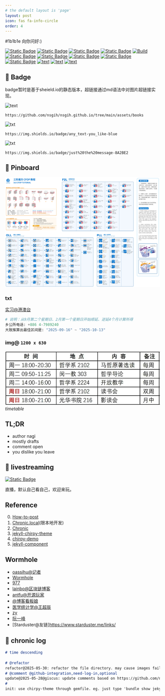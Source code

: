 ```yaml
---
# the default layout is 'page'
layout: post
icon: fas fa-info-circle
order: 4
---
```

<p style="color: #1b1b1e;">#1b1b1e 向你问好:)</p>

[![Static Badge](https://img.shields.io/badge/Badges-Static-55acee?style=flat&logo=shieldsdotio&logoSize=auto)](https://shields.io/badges)
[![Static Badge](https://img.shields.io/badge/simpleicons-icon-55acee?logo=simpleicons&logoSize=auto)](https://simpleicons.org/?q=shields)
[![Static Badge](https://img.shields.io/badge/chirpy--starter-template-%23181717?logo=github&logoColor=%23181717&logoSize=auto)](https://github.com/cotes2020/chirpy-starter)
[![Static Badge](https://img.shields.io/badge/Music-Next--to--you-%23FF0000?logo=applemusic&logoColor=%23FF0000)](https://www.youtube.com/watch?v=ejbazkKQhRk&list=OLAK5uy_kc8kMkDamS76dG6JZnKTSGwqqoWwjUaIw&index=11)
[![Build](https://github.com/nsgih/nsgih.github.io/actions/workflows/pages-deploy.yml/badge.svg)](#)
[![Static Badge](https://img.shields.io/badge/chatgpt-nagi.co-55acee?logo=openai&logoColor=%23412991)](https://chatgpt.com/)
[![Static Badge](https://img.shields.io/badge/zlib-nagi.co-55acee?logo=librarything&logoColor=%23251A15)](https://1lib.sk/)
[![Static Badge](https://img.shields.io/badge/FrontAwesome-icon-55acee?logo=fontawesome&logoColor=%23538DD7)](https://fontawesome.com/search)
[![Static Badge](https://img.shields.io/badge/Favicon-fav--icon-55acee?logo=starbucks&logoColor=%23006241)](https://realfavicongenerator.net/)
[![Static Badge](https://img.shields.io/badge/giscus-comment-55acee?logo=github&logoColor=%23181717)](https://giscus.app/zh-CN)
[![text](https://img.shields.io/badge/zlib-8A2BE2)](https://github.com/nsgih/nsgih.github.io/tree/main/assets/books)
[![text](https://img.shields.io/badge/毒药-8A2BE2)](https://duyaoss.com/)
[![text](https://img.shields.io/badge/youtube订阅观看分析-8A2BE2)](https://socialblade.com/youtube/handle/akilazhang)


## 🔰 Badge

badge暂时是基于sheield.io的静态版本，超链接通过md语法中对图片超链接实现。

![text](https://img.shields.io/badge/zlib-8A2BE2)

```
https://github.com/nsgih/nsgih.github.io/tree/main/assets/books
```

![txt](https://img.shields.io/badge/any_text-you_like-blue)
```
https://img.shields.io/badge/any_text-you_like-blue
```

![txt](https://img.shields.io/badge/just%20the%20message-8A2BE2)
```
https://img.shields.io/badge/just%20the%20message-8A2BE2
```

<!-- chalkboard@pin -->
## 📌 Pinboard 

![alt text](/assets/2025-06/NEW_CFOP_course.jpg)

### txt

[实习@港澳台](https://jsj.top/f/wtR6JX)

```python
# 说明：从9月第二个星期日、2月第一个星期日开始顺延、逆延4个月计算所得
乡公所电话: +886 4-7989240
大致推算出最佳区间是: "2025-09-16" ~ "2025-10-13"
```

### img@ `1200 x 630`
![alt text](/assets/2025-05/e0b24d23073dcda5c4326a8441de6b7.jpg)_timetable_

## TL;DR
- author nagi
- mostly drafts  
- comment open
- you dislike you leave

## 🔴 livestreaming

[![Static Badge](https://img.shields.io/badge/livestreaming-youtube-55acee?logo=youtube&logoColor=%23FF0000)](https://www.youtube.com/@nsgih)

直播，默认自己看自己，欢迎来玩。


## <i class="fa-solid fa-toggle-off">  </i>Reference
0. [How-to-post](http://localhost:4000/posts/write-a-new-post/)
1. [Chronic.local](http://localhost:4000/)(限本地开发)
2. [Chronic](https://nsgih.github.io/)  
3. [jekyll-chirpy-theme](https://github.com/cotes2020/jekyll-theme-chirpy)
4. [chirpy-demo](https://chirpy.cotes.page/)
5. [jekyll-component](https://github.com/jekyll/jekyll-compose)

## <i class="fa-solid fa-toggle-on">  </i>Wormhole
- [oassihu@记者](https://matters.town/@oasishu)
- [Wormhole](https://wormhole.app/)
- [977](https://rin977.com/)
- [lainbo@区块链博客](https://lainbo.dev/)
- [antfu@开源玩家](https://antfu.me/)
- [@博客看板娘](https://gardencavy.site/course/blog/blog03/)
- [医学统计学@王超辰](https://wangcc.me/LSHTMlearningnote/)
- [zy](https://yangzhang.site/)
- [阮一峰](https://www.ruanyifeng.com/blog/)
- [Starduster@友链]https://www.starduster.me/links/

## 📜 chronic log

```md
# time descending

# @refactor
refactor@2025-05-30: refactor the file directory. may cause images fail to load properly. if so remember to change to the absolute path.
# @comment @github-integration,need-log-in,optional
update@2025-05-28@giscus: update comments based on https://github.com/nsgih/nsgih.github.io/discussions
# 
init: use chirpy-theme through gemfile. eg. just type 'bundle show jekyll-theme-chirpy' to know where package locates 
```